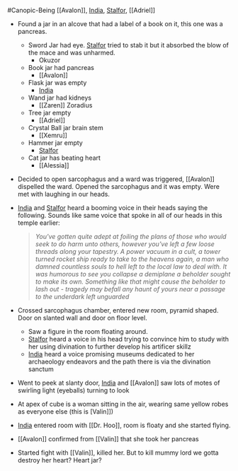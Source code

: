 #Canopic-Being 
[[Avalon]], [India](PCs/Current/India.md), [Stalfor](PCs/Current/Stalfor.md), [[Adriel]]

- Found a jar in an alcove that had a label of a book on it, this one was a pancreas.
	- Sword Jar had eye. [Stalfor](PCs/Current/Stalfor.md) tried to stab it but it absorbed the blow of the mace and was unharmed.
		- Okuzor
	- Book jar had pancreas
		- [[Avalon]]
	- Flask jar was empty
		- [India](PCs/Current/India.md)
	- Wand jar had kidneys
		- [[Zaren]] Zoradius
	- Tree jar empty
		- [[Adriel]]
	- Crystal Ball jar brain stem
		- [[Xemru]]
	- Hammer jar empty
		- [Stalfor](PCs/Current/Stalfor.md)
	- Cat jar has beating heart
		- [[Alessia]]

- Decided to open sarcophagus and a ward was triggered, [[Avalon]] dispelled the ward. Opened the sarcophagus and it was empty. Were met with laughing in our heads.
- [India](PCs/Current/India.md) and [Stalfor](PCs/Current/Stalfor.md) heard a booming voice in their heads saying the following. Sounds like same voice that spoke in all of our heads in this temple earlier:
	> _You've gotten quite adept at foiling the plans of those who would seek to do harm unto others, however you've left a few loose threads along your tapestry. A power vacuum in a cult, a tower turned rocket ship ready to take to the heavens again, a man who damned countless souls to hell left to the local law to deal with. It was humorous to see you collapse a demiplane a beholder sought to make its own. Something like that might cause the beholder to lash out - tragedy may befall any haunt of yours near a passage to the underdark left unguarded_

- Crossed sarcophagus chamber, entered new room, pyramid shaped. Door on slanted wall and door on floor level.
	- Saw a figure in the room floating around.
	- [Stalfor](PCs/Current/Stalfor.md) heard a voice in his head trying to convince him to study with her using divination to further develop his artificer skillz
	- [India](PCs/Current/India.md) heard a voice promising museums dedicated to her archaeology endeavors and the path there is via the divination sanctum

- Went to peek at slanty door, [India](PCs/Current/India.md) and [[Avalon]] saw lots of motes of swirling light (eyeballs) turning to look 
- At apex of cube is a woman sitting in the air, wearing same yellow robes as everyone else (this is [Valin]])
- [India](PCs/Current/India.md) entered room with [[Dr. Hoo]], room is floaty and she started flying.

- [[Avalon]] confirmed from [[Valin]] that she took her pancreas

- Started fight with [[Valin]], killed her. But to kill mummy lord we gotta destroy her heart? Heart jar?